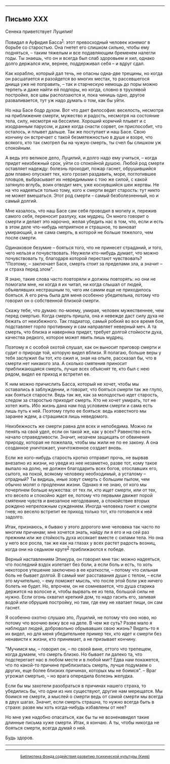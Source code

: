 

* * *

## Письмо XXX

Сенека приветствует Луцилия!

Повидал я Ауфидия Басса<sup>[1](refer.htm#pXXX-1)</sup>: этот превосходный человек изнемог в борьбе со старостью. Она гнетет его слишком сильно, чтобы ему подняться, – таким тяжелым и все подавляющим бременем налегли годы. Ты знаешь, что он и всегда был слаб здоровьем и хил, однако долго держался или, вернее, поддерживал себя – и вдруг сдал.

Как кораблю, который дал течь, не опасны одна-две трещины, но когда он расшатается и разойдется во многих местах, то рассевшегося днища уже не поправить, – так и старческую немощь до поры можно терпеть и даже найти ей подпоры, но когда, словно в трухлявой постройке, все швы расползаются и, пока чинишь одно, другое разваливается, тут уж надо думать о том, как бы уйти.

Но наш Басе бодр духом. Вот что дает философия: веселость, несмотря на приближение смерти, мужество и радость, несмотря на состояние тела, силу, несмотря на бессилие. Хороший кормчий плывет и с изодранным парусом, и даже когда снасти сорвет, он приспособит, что осталось, и плывет дальше. Так же поступает и наш Басе. Свою кончину он встречает с такой безмятежностью в душе и взоре, что всякого, кто так смотрел бы на чужую смерть, ты счел бы слишком уж спокойным.

А ведь это великое дело, Луцилий, и долго надо ему учиться, – когда придет неизбежный срок, уйти со спокойной душою. Любой род смерти оставляет надежду: болезнь проходит, пожар гаснет, обрушившийся дом плавно опускает тех, кого грозил раздавить, море, поглотившее пловцов, выбрасывает их невредимыми с тою же силой, с какой затянуло вглубь, воин отводит меч, уже коснувшийся шеи жертвы. Не на что надеяться только тому, кого к смерти ведет старость: тут никто не может вмешаться. Этот род смерти – самый безболезненный, но и самый долгий.

Мне казалось, что наш Басе сам себя проводил в могилу и, пережив самого себя, переносит разлуку, как мудрец. Он много говорит о смерти и делает это нарочно, желая убедить нас в том, что, если и есть в этом деле что-нибудь неприятное и страшное, то виноват умирающий, а не сама смерть, в которой не больше тяжелого, чем после смерти.

Одинаковое безумие – бояться того, что не принесет страданий, и того, чего нельзя и почувствовать. Неужели кто-нибудь думает, что можно почувствовать ту, благодаря которой перестают чувствовать? "Поэтому, – заключает Басе, смерть стоит за пределами зла, а значит – и страха перед злом".

Я знаю, такие слова часто повторяли и должны повторять: но они не помогали мне, ни когда я их читал, ни когда слышал от людей, объявлявших нестрашным то, чего им самим еще не приходилось бояться. А его речь была для меня особенно убедительна, потому что говорил он о собственной близкой смерти.

Скажу тебе, что думаю: по-моему, умирая, человек мужественнее, чем перед смертью. Когда смерть пришла, она и невежде даст силу духа не бежать от неизбежного. Так гладиатор, самый робкий во все время боя, подставляет горло противнику и сам направляет неверный меч. А та смерть, что близка и наверняка придет, требует долгой стойкости духа, качества редкого, которое может явить лишь мудрец.

Поэтому я с особой охотой слушал, как он выносит приговор смерти и судит о природе той, которую видел вблизи. Я полагаю, больше веры у тебя заслужил бы тот, кто ожил и, зная на опыте, рассказал бы, что в смерти нет никакого зла. А сколько смятения приносит приближающаяся смерть, лучше всех объяснят те, кто был с нею рядом, видел ее приход и встретил ее.

К ним можно причислить Басса, который не хочет, чтобы мы оставались в заблуждении, и говорит, что бояться смерти так же глупо, как бояться старости. Ведь так же, как за молодостью идет старость, следом за старостью приходит смерть. Кто не хочет умирать, тот не хотел жить. Ибо жизнь дана нам под условием смерти и сама есть лишь путь к ней. Поэтому глупо ее бояться: ведь известного мы заранее ждем, а страшимся лишь неведомого.

Неизбежность же смерти равна для всех и непобедима. Можно ли пенять на свой удел, если он такой же, как у всех? Равенство есть начало справедливости. Значит, незачем защищать от обвинения природу, которая не пожелала, чтобы мы жили не по ее закону. А она созданное уничтожает, уничтоженное создает вновь.

Если же кого-нибудь старость кротко отправит прочь, не вырвав внезапно из жизни, но уведя из нее незаметно, разве тот, кому такое выпало на долю, не должен благодарить всех богов, отославших его, сытого, на покой, всякому человеку необходимый, а усталому – отрадный? Ты видишь, иные зовут смерть с большим пылом, чем обычно молят о продлении жизни. Однако я не знаю, от кого мы почерпнем больше мужества: от тех ли, кто ищет смерти, или от тех, кто весело и спокойно ждет ее, потому что первыми движет порой смятение чувств и внезапное негодование, а спокойствие вторых рождено непреложным суждением. Иногда человека гонит к смерти гнев; но весело встретит ее приход только тот, кто готовился к ней задолго.

Итак, признаюсь, я бываю у этого дорогого мне человека так часто по многим причинам; мне хочется знать, найду ли я его и на сей раз прежним или же стойкость духа иссякает вместе с силами тела. Но она у него все росла, так же как на глазах у всех растет радость возниц, когда они на седьмом круге<sup>[2](refer.htm#pXXX-2)</sup> приближаются к победе.

Верный наставлениям Эпикура, он говорил мне так: можно надеяться, что последний вздох излетает без боли, а если боль и есть, то хоть некоторое утешение заключено в ее краткости, – потому что сильная боль не бывает долгой. В самый миг расставания души с телом, – если это мучительно, – ему поможет мысль, что после этой боли уже ничего болеть не будет. Но, впрочем, он не сомневается, что душа старика держится на волоске и, чтобы вырвать ее из тела, большой силы не нужно. Если огонь охватил крепкий дом, то надо гасить его, заливая водой или обрушив постройку, но там, где ему не хватает пищи, он сам гаснет.

Я особенно охотно слушаю это, Луцилий, не потому что оно ново, но потому что воочию вижу все на деле. В чем же суть? Разве мало я наблюдал людей, добровольно обрывавших свою жизнь? Видеть-то я их видел, но для меня убедительнее пример тех, кто идет к смерти без ненависти к жизни, кто принимает, а не призывает кончину.

"Мучимся мы, – говорил он, – по своей вине, оттого что трепещем, когда думаем, что смерть близко. Но бывает ли далеко та, что подстерегает нас в любом месте и в любой миг? Едва нам покажется, что по какой-то причине приблизилась смерть, лучше подумаем о других, еще более близких причинах, которых мы не боимся". – Враг угрожал смертью, – но врага опередила болезнь желудка.

Если бы мы захотели разобраться в причинах нашего страха, то убедились бы, что одни из них существуют, другие нам мерещатся. Мы боимся не смерти, а мыслей о смерти ведь от самой смерти мы всегда в двух шагах. Значит, если смерть страшна, то нужно всегда быть в страхе: разве мы хоть когда-нибудь избавлены от нее?

Но мне уже надобно опасаться, как бы ты не возненавидел такие длинные письма хуже смерти. Итак, я кончаю. А ты, чтобы никогда не бояться смерти, всегда думай о ней.

Будь здоров.

<div align="center">

* * *



* * *

[<small>Библиотека Фонда содействия развитию психической культуры (Киев)</small>](mailto:webmaster@psylib.kiev.ua)</div>